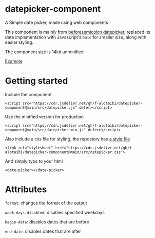 # datepicker-component
A Simple date picker, made using web components

This component is mainly from [beforesemicolon datepicker](https://codepen.io/beforesemicolon/pen/jOMgZrY), replaced its date implementation with Javascript's `Date` for smaller size, along with easier styling.

The component size is 14kb unminified

[Example](https://f-alotaibi.github.io/datepicker-component/)
# Getting started
Include the component
```
<script src="https://cdn.jsdelivr.net/gh/f-alotaibi/datepicker-component@main/src/datepicker.js" defer></script>
```
Use the minified version for production
```
<script src="https://cdn.jsdelivr.net/gh/f-alotaibi/datepicker-component@main/src/datepicker-min.js" defer></script>
```
Also include a css file for styling, the repostory has [a style file](https://github.com/f-alotaibi/datepicker-component/blob/main/src/datepicker.css)
```
<link rel="stylesheet" href="https://cdn.jsdelivr.net/gh/f-alotaibi/datepicker-component@main/src/datepicker.css">
```
And simply type to your html
```
<date-picker></date-picker>
```

# Attributes
`format`: changes the format of the output

`week-days-disabled`: disables specified weekdays 

`begin-date`: disables dates that are before

`end-date`: disables dates that are after
